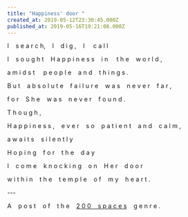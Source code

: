 ```yaml
---
title: "Happiness' door "
created_at: 2019-05-12T23:30:45.000Z
published_at: 2019-05-16T19:21:08.000Z
---
```

I    s e a r c h,    I    d i g ,    I     c a l l 

I    s o u g h t    H a p p i n e s s    i n     t h e    w o r l d ,   

a m i d s t     p e o p l e    a n d    t h i n g s . 

B u t    a b s o l u t e    f a i l u r e    w a s    n e v e r    f a r , 

f o r    S h e    w a s    n e v e r    f o u n d . 

T h o u g h , 

H a p p i n e s s ,    e v e r    s o    p a t i e n t    a n d    c a l m , 

a w a i t s    s i l e n t l y 

H o p i n g    f o r    t h e    d a y 

I    c o m e    k n o c k i n g    o n    H e r    d o o r 

w i t h i n    t h e    t e m p l e    o f    m y    h e a r t . 

  

\---

  

A    p o s t    o f    t h e    [2 0 0    s p a c e s](https://200wordsaday.com/words/200-spaces-165465ccf1e9eab1fb)    g e n r e .
